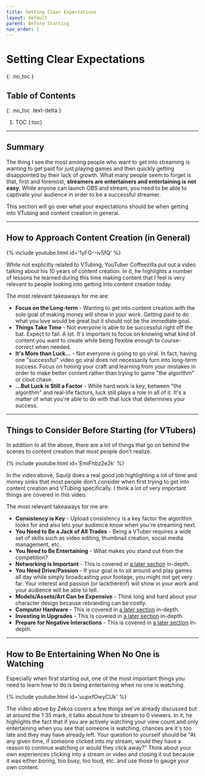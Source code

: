 ```yaml
---
title: Setting Clear Expectations
layout: default
parent: Before Starting
nav_order: 1
---
```


# Setting Clear Expectations
{: .no_toc }

## Table of Contents
{: .no_toc .text-delta }

1. TOC
{:toc}

-----

## Summary

The thing I see the most among people who want to get into streaming is wanting to get paid for just playing games and then quickly getting disappointed by their lack of growth. What many people seem to forget is that, first and foremost, **streamers are entertainers and entertaining is not easy**. While anyone can launch OBS and stream, you need to be able to captivate your audience in order to be a successful streamer.

This section will go over what your expectations should be when getting into VTubing and content creation in general.

-----

## How to Approach Content Creation (in General)

{% include youtube.html id='1yFG--iv5fQ' %}

While not explicitly related to VTubing, YouTuber Coffeezilla put out a video talking about his 10 years of content creation. In it, he highlights a number of lessons he learned during this time making content that I feel is very relevant to people looking into getting into content creation today.

The most relevant takeaways for me are:
* **Focus on the Long-term** - Wanting to get into content creation with the sole goal of making money will show in your work. Getting paid to do what you love would be great but it should not be the immediate goal.
* **Things Take Time** - Not everyone is able to be successful right off the bat. Expect to fail. A lot. It's important to focus on knowing what kind of content you want to create while being flexible enough to course-correct  when needed.
* **It's More than Luck...** - Not everyone is going to go viral. In fact, having one "successful" video go viral does not necessarily turn into long-term success. Focus on honing your craft and learning from your mistakes in order to make better content rather than trying to game "the algorithm" or clout chase.
* **...But Luck is Still a Factor** - While hard work is key, between "the algorithm" and real-life factors, luck still plays a role in all of it. It's a matter of what you're able to do with that luck that determines your success.

-----

## Things to Consider Before Starting (for VTubers)

In addition to all the above, there are a lot of things that go on behind the scenes to content creation that most people don't realize.

{% include youtube.html id='EmiFhbz2e2k' %}

In the video above, Squiiji does a real good job highlighting a lot of time and money sinks that most people don't consider when first trying to get into content creation and VTubing specifically. I think a lot of very important things are covered in this video.

The most relevant takeaways for me are:
* **Consistency is Key** - Upload consistency is a key factor the algorithm looks for and also lets your audience know when you're streaming next.
* **You Need to Be a Jack of All Trades** - Being a VTuber requires a wide set of skills such as video editing, thumbnail creation, social media management, etc.
* **You Need to Be Entertaining** - What makes you stand out from the competition?
* **Networking is Important** - This is covered in [a later section](https://vtubing.info/post-debut/making-friends-and-collabs.html) in-depth.
* **You Need Drive/Passion** - If your goal is to sit around and play games all day while simply broadcasting your footage, you might not get very far. Your interest and passion (or lackthereof) will show in your work and your audience will be able to tell.
* **Models/Assets/Art Can be Expensive** - Think long and hard about your character design because rebranding can be costly.
* **Computer Hardware** - This is covered in [a later section](https://vtubing.info/before-starting/understanding-your-hardware-limitations.html) in-depth.
* **Investing in Upgrades** - This is covered in [a later section](https://vtubing.info/post-debut/peripheral-upgrades.html) in-depth.
* **Prepare for Negative Interactions** - This is covered in [a later section](https://vtubing.info/before-starting/parasocials-harassment-and-setting-boundaries) in-depth.

-----

## How to Be Entertaining When No One is Watching

Especially when first starting out, one of the most important things you need to learn how to do is being entertaining when no one is watching.

{% include youtube.html id='uupxfOwyCUk' %}

The video above by Zekos covers a few things we've already discussed but at around the 1:35 mark, it talks about how to stream to 0 viewers. In it, he highlights the fact that if you are actively watching your view count and only entertaining when you see that someone is watching, chances are it's too late and they may have already left. Your question to yourself should be "At any given time, if someone clicked into my stream, would they have a reason to continue watching or would they click away?" Think about your own experiences clicking into a stream or video and closing it out because it was either boring, too busy, too loud, etc. and use those to gauge your own content.